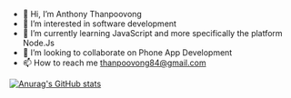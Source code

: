 - 👋 Hi, I’m Anthony Thanpoovong 
- 👀 I’m interested in software development 
- 🌱 I’m currently learning JavaScript and more specifically the platform Node.Js
- 💞️ I’m looking to collaborate on Phone App Development
- 📫 How to reach me thanpoovong84@gmail.com

<!---
anthonythanpoovong/anthonythanpoovong is a ✨ special ✨ repository because its `README.md` (this file) appears on your GitHub profile.
You can click the Preview link to take a look at your changes.
--->

[![Anurag's GitHub stats](https://github-readme-stats.vercel.app/api?username=anthonythanpoovong&show_icons=true&theme=radical)](https://github.com/anuraghazra/github-readme-stats)
